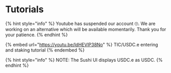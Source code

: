 # Tutorials

{% hint style="info" %}
Youtube has suspended our account 🙄. We are working on an alternative which will be available momentarily. Thank you for your patience.
{% endhint %}

{% embed url="https://youtu.be/ldHEVlP38No" %}
TIC/USDC.e entering and staking tutorial
{% endembed %}

{% hint style="info" %}
NOTE: The Sushi UI displays USDC.e as USDC.
{% endhint %}
